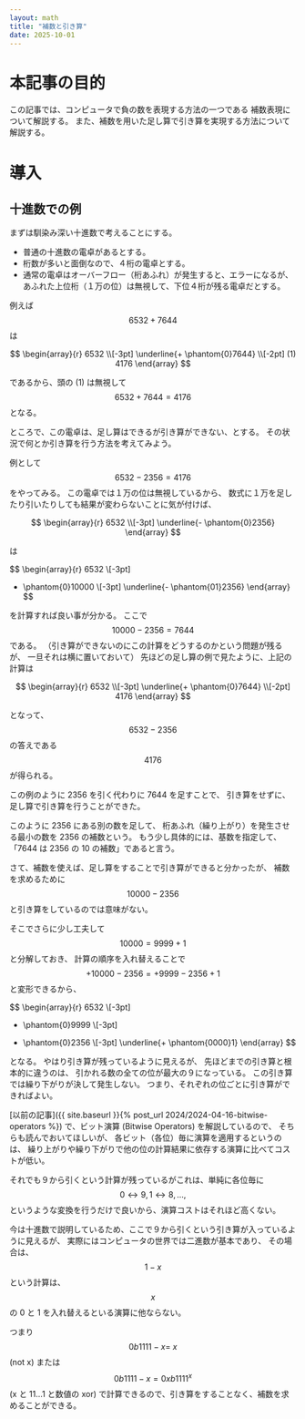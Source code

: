 ```yaml
---
layout: math
title: "補数と引き算"
date: 2025-10-01
---
```


#  本記事の目的

この記事では、コンピュータで負の数を表現する方法の一つである
補数表現について解説する。
また、補数を用いた足し算で引き算を実現する方法について解説する。

#  導入

##   十進数での例

まずは馴染み深い十進数で考えることにする。

- 普通の十進数の電卓があるとする。
- 桁数が多いと面倒なので、４桁の電卓とする。
- 通常の電卓はオーバーフロー（桁あふれ）が発生すると、エラーになるが、
  あふれた上位桁（１万の位）は無視して、下位４桁が残る電卓だとする。

例えば $$ 6532 + 7644 $$ は

$$
\begin{array}{r}
6532 \\[-3pt]
\underline{+ \phantom{0}7644} \\[-2pt]
(1) 4176
\end{array}
$$

であるから、頭の (1) は無視して $$ 6532 + 7644 = 4176 $$ となる。

ところで、この電卓は、足し算はできるが引き算ができない、とする。
その状況で何とか引き算を行う方法を考えてみよう。

例として $$ 6532 - 2356 = 4176 $$ をやってみる。
この電卓では１万の位は無視しているから、
数式に１万を足したり引いたりしても結果が変わらないことに気が付けば、

$$
\begin{array}{r}
6532 \\[-3pt]
\underline{- \phantom{0}2356}
\end{array}
$$

は

$$
\begin{array}{r}
6532 \\[-3pt]
+ \phantom{0}10000 \\[-3pt]
\underline{- \phantom{01}2356}
\end{array}
$$

を計算すれば良い事が分かる。
ここで $$ 10000 - 2356 = 7644 $$ である。
（引き算ができないのにこの計算をどうするのかという問題が残るが、
一旦それは横に置いておいて）
先ほどの足し算の例で見たように、上記の計算は

$$
\begin{array}{r}
6532 \\[-3pt]
\underline{+ \phantom{0}7644} \\[-2pt]
4176
\end{array}
$$

となって、$$ 6532 - 2356 $$ の答えである $$ 4176 $$ が得られる。

この例のように 2356 を引く代わりに 7644 を足すことで、
引き算をせずに、足し算で引き算を行うことができた。

このように 2356 にある別の数を足して、
桁あふれ（繰り上がり）を発生させる最小の数を 2356 の補数という。
もう少し具体的には、基数を指定して、
「7644 は 2356 の 10 の補数」であると言う。

さて、補数を使えば、足し算をすることで引き算ができると分かったが、
補数を求めるために $$ 10000 - 2356 $$ と引き算をしているのでは意味がない。

そこでさらに少し工夫して $$ 10000 = 9999 + 1 $$ と分解しておき、
計算の順序を入れ替えることで
$$+ 10000 - 2356 = + 9999 - 2356 + 1 $$ と変形できるから、


$$
\begin{array}{r}
6532 \\[-3pt]
+ \phantom{0}9999 \\[-3pt]
- \phantom{0}2356 \\[-3pt]
\underline{+ \phantom{0000}1}
\end{array}
$$

となる。
やはり引き算が残っているように見えるが、
先ほどまでの引き算と根本的に違うのは、
引かれる数の全ての位が最大の９になっている。
この引き算では繰り下がりが決して発生しない。
つまり、それぞれの位ごとに引き算ができればよい。

[以前の記事]({{ site.baseurl }}{% post_url 2024/2024-04-16-bitwise-operators %})
で、ビット演算 (Bitwise Operators)  を解説しているので、
そちらも読んでおいてほしいが、
各ビット（各位）毎に演算を適用するというのは、
繰り上がりや繰り下がりで他の位の計算結果に依存する演算に比べてコストが低い。

それでも９から引くという計算が残っているがこれは、単純に各位毎に
$$  0 \leftrightarrow 9, 1 \leftrightarrow 8, \ldots, $$
というような変換を行うだけで良いから、演算コストはそれほど高くない。

今は十進数で説明しているため、ここで９から引くという引き算が入っているように見えるが、
実際にはコンピュータの世界では二進数が基本であり、
その場合は、$$ 1 - x $$ という計算は、
$$ x $$ の 0 と 1 を入れ替えるといる演算に他ならない。

つまり $$ 0b1111 - x = ~ x $$ (not x)
または $$ 0b1111 - x = 0xb1111 ^ x$$ (x と 11...1 と数値の xor)
で計算できるので、引き算をすることなく、補数を求めることができる。